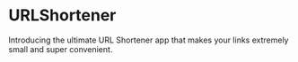 # URLShortener
Introducing the ultimate URL Shortener app that makes your links extremely small and super convenient.

